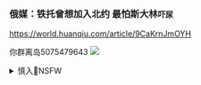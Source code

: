 ### 俄媒：铁托曾想加入北约 最怕斯大林`吓尿`
https://world.huanqiu.com/article/9CaKrnJmOYH

你群离岛5075479643
![](https://wx3.sinaimg.cn/large/005xuc6Tgy1ger4hv93f4j30u017twgi.jpg)

<details><summary>慎入🔞NSFW</summary>

Not Safe For Work
![](https://upload.wikimedia.org/wikipedia/commons/thumb/d/d3/Biohazard_Symbol_Specification.png/210px-Biohazard_Symbol_Specification.png)

<details><summary><b>风险自理Use At Your Own Risk🈲</summary>


</details>
</details>
